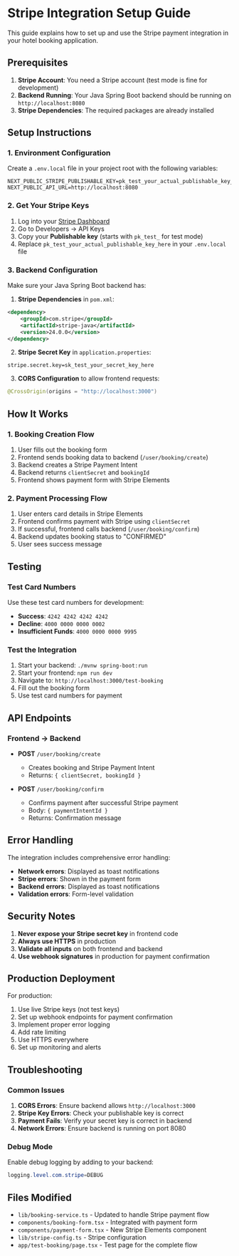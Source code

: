 # Stripe Integration Setup Guide

This guide explains how to set up and use the Stripe payment integration in your hotel booking application.

## Prerequisites

1. **Stripe Account**: You need a Stripe account (test mode is fine for development)
2. **Backend Running**: Your Java Spring Boot backend should be running on `http://localhost:8080`
3. **Stripe Dependencies**: The required packages are already installed

## Setup Instructions

### 1. Environment Configuration

Create a `.env.local` file in your project root with the following variables:

```env
NEXT_PUBLIC_STRIPE_PUBLISHABLE_KEY=pk_test_your_actual_publishable_key_here
NEXT_PUBLIC_API_URL=http://localhost:8080
```

### 2. Get Your Stripe Keys

1. Log into your [Stripe Dashboard](https://dashboard.stripe.com/)
2. Go to Developers → API Keys
3. Copy your **Publishable key** (starts with `pk_test_` for test mode)
4. Replace `pk_test_your_actual_publishable_key_here` in your `.env.local` file

### 3. Backend Configuration

Make sure your Java Spring Boot backend has:

1. **Stripe Dependencies** in `pom.xml`:
```xml
<dependency>
    <groupId>com.stripe</groupId>
    <artifactId>stripe-java</artifactId>
    <version>24.0.0</version>
</dependency>
```

2. **Stripe Secret Key** in `application.properties`:
```properties
stripe.secret.key=sk_test_your_secret_key_here
```

3. **CORS Configuration** to allow frontend requests:
```java
@CrossOrigin(origins = "http://localhost:3000")
```

## How It Works

### 1. Booking Creation Flow

1. User fills out the booking form
2. Frontend sends booking data to backend (`/user/booking/create`)
3. Backend creates a Stripe Payment Intent
4. Backend returns `clientSecret` and `bookingId`
5. Frontend shows payment form with Stripe Elements

### 2. Payment Processing Flow

1. User enters card details in Stripe Elements
2. Frontend confirms payment with Stripe using `clientSecret`
3. If successful, frontend calls backend (`/user/booking/confirm`)
4. Backend updates booking status to "CONFIRMED"
5. User sees success message

## Testing

### Test Card Numbers

Use these test card numbers for development:

- **Success**: `4242 4242 4242 4242`
- **Decline**: `4000 0000 0000 0002`
- **Insufficient Funds**: `4000 0000 0000 9995`

### Test the Integration

1. Start your backend: `./mvnw spring-boot:run`
2. Start your frontend: `npm run dev`
3. Navigate to: `http://localhost:3000/test-booking`
4. Fill out the booking form
5. Use test card numbers for payment

## API Endpoints

### Frontend → Backend

- **POST** `/user/booking/create`
  - Creates booking and Stripe Payment Intent
  - Returns: `{ clientSecret, bookingId }`

- **POST** `/user/booking/confirm`
  - Confirms payment after successful Stripe payment
  - Body: `{ paymentIntentId }`
  - Returns: Confirmation message

## Error Handling

The integration includes comprehensive error handling:

- **Network errors**: Displayed as toast notifications
- **Stripe errors**: Shown in the payment form
- **Backend errors**: Displayed as toast notifications
- **Validation errors**: Form-level validation

## Security Notes

1. **Never expose your Stripe secret key** in frontend code
2. **Always use HTTPS** in production
3. **Validate all inputs** on both frontend and backend
4. **Use webhook signatures** in production for payment confirmation

## Production Deployment

For production:

1. Use live Stripe keys (not test keys)
2. Set up webhook endpoints for payment confirmation
3. Implement proper error logging
4. Add rate limiting
5. Use HTTPS everywhere
6. Set up monitoring and alerts

## Troubleshooting

### Common Issues

1. **CORS Errors**: Ensure backend allows `http://localhost:3000`
2. **Stripe Key Errors**: Check your publishable key is correct
3. **Payment Fails**: Verify your secret key is correct in backend
4. **Network Errors**: Ensure backend is running on port 8080

### Debug Mode

Enable debug logging by adding to your backend:

```java
logging.level.com.stripe=DEBUG
```

## Files Modified

- `lib/booking-service.ts` - Updated to handle Stripe payment flow
- `components/booking-form.tsx` - Integrated with payment form
- `components/payment-form.tsx` - New Stripe Elements component
- `lib/stripe-config.ts` - Stripe configuration
- `app/test-booking/page.tsx` - Test page for the complete flow 